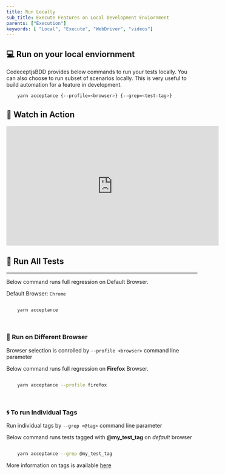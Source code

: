 ```yaml
---
title: Run Locally
sub_title: Execute Features on Local Development Enviornment
parents: ["Execution"]
keywords: [ "Local", "Execute", "WebDriver", "videos"]
---
```


## 💻 Run on your local enviornment

CodeceptjsBDD provides below commands to run your tests locally. You can also choose to run subset of scenarios locally. This is very useful to build automation for a feature in development.

```bash
    yarn acceptance {--profile=<browser>} {--grep=<test-tag>}
```

## 🎥 Watch in Action

<iframe width="560" height="315" src="https://www.youtube.com/embed/udp_ZYT4imM" frameborder="0" allow="accelerometer; autoplay; encrypted-media; gyroscope; picture-in-picture" allowfullscreen></iframe>

## 🏃 Run All Tests
---

Below command runs full regression on Default Browser.

Default Browser: `Chrome`

```bash

    yarn acceptance

```
<br>

### 🎠 Run on Different Browser

Browser selection is conrolled by `--profile <browser>` command line parameter

Below command runs full regression on **Firefox** Browser.

```bash

    yarn acceptance --profile firefox

```
<br>

### 🌀 To run Individual Tags

Run individual tags by `--grep <@tag>` command line parameter

Below command runs tests tagged with **@my\_test\_tag** on _default_ browser

```bash

    yarn acceptance --grep @my_test_tag

```

More information on tags is available [here](https://somelin.com)

